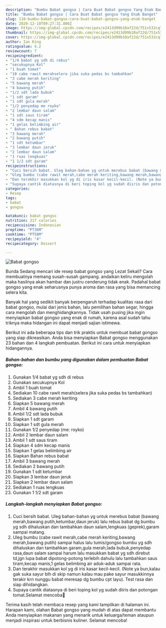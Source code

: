 ```yaml
---
description: "Bumbu Babat gongso | Cara Buat Babat gongso Yang Enak Banget"
title: "Bumbu Babat gongso | Cara Buat Babat gongso Yang Enak Banget"
slug: 110-bumbu-babat-gongso-cara-buat-babat-gongso-yang-enak-banget
date: 2020-12-10T09:27:31.806Z
image: https://img-global.cpcdn.com/recipes/e2413d99b10af22d/751x532cq70/babat-gongso-foto-resep-utama.jpg
thumbnail: https://img-global.cpcdn.com/recipes/e2413d99b10af22d/751x532cq70/babat-gongso-foto-resep-utama.jpg
cover: https://img-global.cpcdn.com/recipes/e2413d99b10af22d/751x532cq70/babat-gongso-foto-resep-utama.jpg
author: Ian King
ratingvalue: 4.2
reviewcount: 7
recipeingredient:
- "1/4 babat yg sdh di rebus"
- "secukupnya Kol"
- "1 buah tomat"
- "10 cabe rawit merahselera jika suka pedas bs tambahkan"
- "3 cabe merah keriting"
- "5 bawang merah"
- "4 bawang putih"
- "1/2 sdt lada bubuk"
- "1 sdt garam"
- "1 sdt gula merah"
- "1/2 penyedap me royko"
- "2 lembar daun salam"
- "1 sdt saus tiram"
- "4 sdm kecap manis"
- "1 gelas belimbing air"
- " Bahan rebus babat"
- "3 bawang merah"
- "2 bawang putih"
- "1 sdt ketumbar"
- "3 lembar daun jeruk"
- "2 lembar daun salam"
- "1 ruas lengkuas"
- "1 1/2 sdt garam"
recipeinstructions:
- "Cuci bersih babat. Uleg bahan-bahan yg untuk merebus babat (bawang merah,bawang putih,ketumbar,daun jeruk) lalu rebus babat dg bumbu yg sdh dihaluskan dan tambahkan daun salam,lengkuas (geprek),garam sampai matang."
- "Uleg bumbu (cabe rawit merah,cabe merah keriting,bawang merah,bawang putih) sampai halus lalu tumis/gongso bumbu yg sdh dihaluskan dan tambahkan garam,gula merah,lada bubuk,penyedap rasa,daun salam sampai harum lalu masukkan babat yg sdh direbut td,jgn lupa babat dipotong-potong terlebih dahulu lalu tambahkan saus tiram,kecap manis,1 gelas belimbing air aduk-aduk sampai rata."
- "Dan terakhir masukkan kol yg di iris kasar kecil-kecil. (Note ya bun,kalau gak suka sayur blh di skip namun kalau mau pake sayur masukkinnya terakir krn nunggu babat meresap dg bumbu cpt layu). Test rasa dan siap dihidangkan."
- "Supaya cantik diatasnya di beri toping kol yg sudah diiris dan potongan tomat.Selamat mencoba🙏"
categories:
- Resep
tags:
- babat
- gongso

katakunci: babat gongso 
nutrition: 217 calories
recipecuisine: Indonesian
preptime: "PT36M"
cooktime: "PT58M"
recipeyield: "4"
recipecategory: Dessert

---
```



![Babat gongso](https://img-global.cpcdn.com/recipes/e2413d99b10af22d/751x532cq70/babat-gongso-foto-resep-utama.jpg)

Bunda Sedang mencari ide resep babat gongso yang Lezat Sekali? Cara membuatnya memang susah-susah gampang. andaikan keliru mengolah maka hasilnya akan hambar dan justru cenderung tidak enak. Padahal babat gongso yang enak seharusnya punya aroma dan rasa yang bisa memancing selera kita.

Banyak hal yang sedikit banyak berpengaruh terhadap kualitas rasa dari babat gongso, mulai dari jenis bahan, lalu pemilihan bahan segar, hingga cara mengolah dan menghidangkannya. Tidak usah pusing jika ingin menyiapkan babat gongso yang enak di rumah, karena asal sudah tahu triknya maka hidangan ini dapat menjadi sajian istimewa.




Berikut ini ada beberapa tips dan trik praktis untuk membuat babat gongso yang siap dikreasikan. Anda bisa menyiapkan Babat gongso menggunakan 23 bahan dan 4 langkah pembuatan. Berikut ini cara untuk menyiapkan hidangannya.

<!--inarticleads1-->

##### Bahan-bahan dan bumbu yang digunakan dalam pembuatan Babat gongso:

1. Gunakan 1/4 babat yg sdh di rebus
1. Gunakan secukupnya Kol
1. Ambil 1 buah tomat
1. Sediakan 10 cabe rawit merah(selera jika suka pedas bs tambahkan)
1. Sediakan 3 cabe merah keriting
1. Siapkan 5 bawang merah
1. Ambil 4 bawang putih
1. Ambil 1/2 sdt lada bubuk
1. Siapkan 1 sdt garam
1. Siapkan 1 sdt gula merah
1. Gunakan 1/2 penyedap (me: royko)
1. Ambil 2 lembar daun salam
1. Ambil 1 sdt saus tiram
1. Siapkan 4 sdm kecap manis
1. Siapkan 1 gelas belimbing air
1. Siapkan  Bahan rebus babat
1. Ambil 3 bawang merah
1. Sediakan 2 bawang putih
1. Gunakan 1 sdt ketumbar
1. Siapkan 3 lembar daun jeruk
1. Siapkan 2 lembar daun salam
1. Sediakan 1 ruas lengkuas
1. Gunakan 1 1/2 sdt garam




<!--inarticleads2-->

##### Langkah-langkah menyiapkan Babat gongso:

1. Cuci bersih babat. Uleg bahan-bahan yg untuk merebus babat (bawang merah,bawang putih,ketumbar,daun jeruk) lalu rebus babat dg bumbu yg sdh dihaluskan dan tambahkan daun salam,lengkuas (geprek),garam sampai matang.
1. Uleg bumbu (cabe rawit merah,cabe merah keriting,bawang merah,bawang putih) sampai halus lalu tumis/gongso bumbu yg sdh dihaluskan dan tambahkan garam,gula merah,lada bubuk,penyedap rasa,daun salam sampai harum lalu masukkan babat yg sdh direbut td,jgn lupa babat dipotong-potong terlebih dahulu lalu tambahkan saus tiram,kecap manis,1 gelas belimbing air aduk-aduk sampai rata.
1. Dan terakhir masukkan kol yg di iris kasar kecil-kecil. (Note ya bun,kalau gak suka sayur blh di skip namun kalau mau pake sayur masukkinnya terakir krn nunggu babat meresap dg bumbu cpt layu). Test rasa dan siap dihidangkan.
1. Supaya cantik diatasnya di beri toping kol yg sudah diiris dan potongan tomat.Selamat mencoba🙏




Terima kasih telah membaca resep yang kami tampilkan di halaman ini. Harapan kami, olahan Babat gongso yang mudah di atas dapat membantu Anda menyiapkan makanan yang menarik untuk keluarga/teman ataupun menjadi inspirasi untuk berbisnis kuliner. Selamat mencoba!
